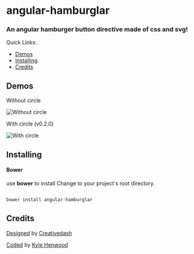 # angular-hamburglar

### An angular hamburger button directive made of css and svg!
Quick Links:

*  [Demos](#demos)
*  [Installing](#installing)
*  [Credits](#credits)

## <a name="demos"></a> Demos
Without circle

![Without circle](https://cloud.githubusercontent.com/assets/6004537/5694007/11a507c0-9943-11e4-8f47-8bbc5987373a.gif)

With circle (v0.2.0)

![With circle](https://cloud.githubusercontent.com/assets/6004537/5693980/1fa2c138-9942-11e4-8f01-ed0a7fd12556.gif)

## <a name="installing"></a> Installing
#### Bower

use **bower** to install
Change to your project's root directory.

```bash

bower install angular-hamburglar

```

## <a name="credits"></a> Credits

[Designed](https://dribbble.com/shots/1623679-Open-Close?list=following&offset=2&page=3) by [Creativedash](https://dribbble.com/teams/Creativedash)

[Coded](https://raygun.io/blog/2014/07/making-svg-html-burger-button/) by [Kyle Henwood](https://dribbble.com/kyleHenwood)
